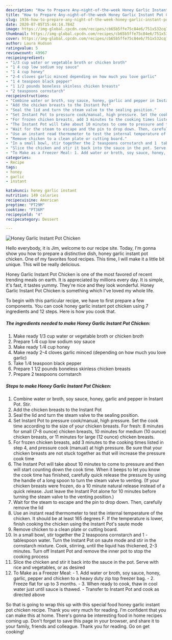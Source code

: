 ```yaml
---
description: "How to Prepare Any-night-of-the-week Honey Garlic Instant Pot Chicken"
title: "How to Prepare Any-night-of-the-week Honey Garlic Instant Pot Chicken"
slug: 1936-how-to-prepare-any-night-of-the-week-honey-garlic-instant-pot-chicken
date: 2020-07-05T15:44:14.784Z
image: https://img-global.cpcdn.com/recipes/cb65b5ffe75c84e6/751x532cq70/honey-garlic-instant-pot-chicken-recipe-main-photo.jpg
thumbnail: https://img-global.cpcdn.com/recipes/cb65b5ffe75c84e6/751x532cq70/honey-garlic-instant-pot-chicken-recipe-main-photo.jpg
cover: https://img-global.cpcdn.com/recipes/cb65b5ffe75c84e6/751x532cq70/honey-garlic-instant-pot-chicken-recipe-main-photo.jpg
author: Laura Hudson
ratingvalue: 5
reviewcount: 49967
recipeingredient:
- "1/3 cup water or vegetable broth or chicken broth"
- "1 4 cup low sodium soy sauce"
- "1 4 cup honey"
- "2-4 cloves garlic minced depending on how much you love garlic"
- "1 4 teaspoon black pepper"
- "1 1/2 pounds boneless skinless chicken breasts"
- "2 teaspoons cornstarch"
recipeinstructions:
- "Combine water or broth, soy sauce, honey, garlic and pepper in Instant Pot. Stir."
- "Add the chicken breasts to the Instant Pot"
- "Seal the lid and turn the steam valve to the sealing position."
- "Set Instant Pot to pressure cook/manual, high pressure. Set the cook time according to the size of your chicken breasts. For fresh: 8 minutes for small (7-8 ounce) chicken breasts, 10 minutes for medium (10 ounce) chicken breasts, or 11 minutes for large (12 ounce) chicken breasts."
- "For frozen chicken breasts, add 3 minutes to the cooking times listed in step 4, and pressure cook (manual) at high pressure. Be sure that your chicken breasts are not stuck together as that will increase the pressure cook time"
- "The Instant Pot will take about 10 minutes to come to pressure and then will start counting down the cook time. When it beeps to let you know the cook time has finished, carefully quick release the pressure by using the handle of a long spoon to turn the steam valve to venting. (If your chicken breasts were frozen, do a 10 minute natural release instead of a quick release. Just leave the Instant Pot alone for 10 minutes before turning the steam valve to the venting position.)"
- "Wait for the steam to escape and the pin to drop down. Then, carefully remove the lid"
- "Use an instant read thermometer to test the internal temperature of the chicken. It should be at least 165 degrees F. If the temperature is lower, finish cooking the chicken using the Instant Pot&#39;s saute mode"
- "Remove chicken to a clean plate or cutting board."
- "In a small bowl, stir together the 2 teaspoons cornstarch and 1  tablespoon water. Turn the Instant Pot on saute mode and stir in the cornstarch mixture. Cook, stirring, until the liquid has thickened, 2-3 minutes. Turn off Instant Pot and remove the inner pot to stop the cooking process"
- "Slice the chicken and stir it back into the sauce in the pot. Serve with rice and vegetables, or as desired"
- "To Make as a Freezer Meal: 1. Add water or broth, soy sauce, honey, garlic, pepper and chicken to a heavy duty zip top freezer bag. 2. Freeze flat for up to 3 months. 3. When ready to cook, thaw in cool water just until sauce is thawed. Transfer to Instant Pot and cook as directed above"
categories:
- Recipe
tags:
- honey
- garlic
- instant

katakunci: honey garlic instant 
nutrition: 149 calories
recipecuisine: American
preptime: "PT29M"
cooktime: "PT36M"
recipeyield: "4"
recipecategory: Dessert

---
```



![Honey Garlic Instant Pot Chicken](https://img-global.cpcdn.com/recipes/cb65b5ffe75c84e6/751x532cq70/honey-garlic-instant-pot-chicken-recipe-main-photo.jpg)

Hello everybody, it is Jim, welcome to our recipe site. Today, I'm gonna show you how to prepare a distinctive dish, honey garlic instant pot chicken. One of my favorites food recipes. This time, I will make it a little bit unique. This will be really delicious.

Honey Garlic Instant Pot Chicken is one of the most favored of recent trending meals on earth. It is appreciated by millions every day. It is simple, it's fast, it tastes yummy. They're nice and they look wonderful. Honey Garlic Instant Pot Chicken is something which I've loved my whole life.




To begin with this particular recipe, we have to first prepare a few components. You can cook honey garlic instant pot chicken using 7 ingredients and 12 steps. Here is how you cook that.

<!--inarticleads1-->

##### The ingredients needed to make Honey Garlic Instant Pot Chicken:

1. Make ready 1/3 cup water or vegetable broth or chicken broth
1. Prepare 1 ⁄4 cup low sodium soy sauce
1. Make ready 1 ⁄4 cup honey
1. Make ready 2-4 cloves garlic minced (depending on how much you love garlic)
1. Take 1 ⁄4 teaspoon black pepper
1. Prepare 1 1/2 pounds boneless skinless chicken breasts
1. Prepare 2 teaspoons cornstarch




<!--inarticleads2-->

##### Steps to make Honey Garlic Instant Pot Chicken:

1. Combine water or broth, soy sauce, honey, garlic and pepper in Instant Pot. Stir.
1. Add the chicken breasts to the Instant Pot
1. Seal the lid and turn the steam valve to the sealing position.
1. Set Instant Pot to pressure cook/manual, high pressure. Set the cook time according to the size of your chicken breasts. For fresh: 8 minutes for small (7-8 ounce) chicken breasts, 10 minutes for medium (10 ounce) chicken breasts, or 11 minutes for large (12 ounce) chicken breasts.
1. For frozen chicken breasts, add 3 minutes to the cooking times listed in step 4, and pressure cook (manual) at high pressure. Be sure that your chicken breasts are not stuck together as that will increase the pressure cook time
1. The Instant Pot will take about 10 minutes to come to pressure and then will start counting down the cook time. When it beeps to let you know the cook time has finished, carefully quick release the pressure by using the handle of a long spoon to turn the steam valve to venting. (If your chicken breasts were frozen, do a 10 minute natural release instead of a quick release. Just leave the Instant Pot alone for 10 minutes before turning the steam valve to the venting position.)
1. Wait for the steam to escape and the pin to drop down. Then, carefully remove the lid
1. Use an instant read thermometer to test the internal temperature of the chicken. It should be at least 165 degrees F. If the temperature is lower, finish cooking the chicken using the Instant Pot&#39;s saute mode
1. Remove chicken to a clean plate or cutting board.
1. In a small bowl, stir together the 2 teaspoons cornstarch and 1  - tablespoon water. Turn the Instant Pot on saute mode and stir in the cornstarch mixture. Cook, stirring, until the liquid has thickened, 2-3 minutes. Turn off Instant Pot and remove the inner pot to stop the cooking process
1. Slice the chicken and stir it back into the sauce in the pot. Serve with rice and vegetables, or as desired
1. To Make as a Freezer Meal: - 1. Add water or broth, soy sauce, honey, garlic, pepper and chicken to a heavy duty zip top freezer bag. - 2. Freeze flat for up to 3 months. - 3. When ready to cook, thaw in cool water just until sauce is thawed. - Transfer to Instant Pot and cook as directed above




So that is going to wrap this up with this special food honey garlic instant pot chicken recipe. Thank you very much for reading. I'm confident that you can make this at home. There's gonna be interesting food in home recipes coming up. Don't forget to save this page in your browser, and share it to your family, friends and colleague. Thank you for reading. Go on get cooking!

